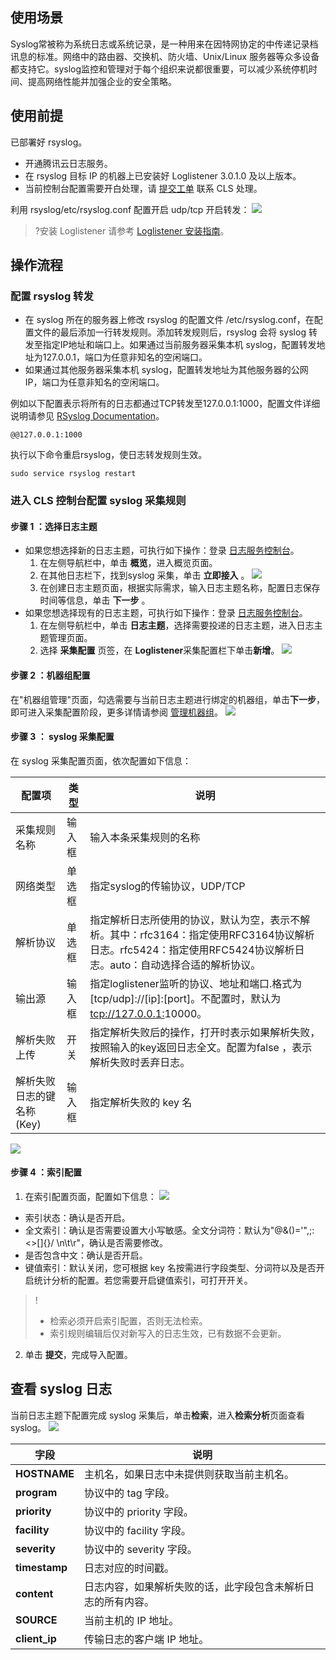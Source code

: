 

## 使用场景

Syslog常被称为系统日志或系统记录，是一种用来在因特网协定的中传递记录档讯息的标准。网络中的路由器、交换机、防火墙、Unix/Linux 服务器等众多设备都支持它。syslog监控和管理对于每个组织来说都很重要，可以减少系统停机时间、提高网络性能并加强企业的安全策略。

## 使用前提

已部署好 rsyslog。
- 开通腾讯云日志服务。
- 在 rsyslog 目标 IP 的机器上已安装好 Loglistener 3.0.1.0 及以上版本。
- 当前控制台配置需要开白处理，请 [提交工单](https://console.cloud.tencent.com/workorder/category) 联系 CLS 处理。

利用 rsyslog/etc/rsyslog.conf 配置开启 udp/tcp 开启转发：
![](https://qcloudimg.tencent-cloud.cn/raw/2dad44a1d89d9b0aabbb89ebd339805b.png)

>?安装 Loglistener 请参考 [Loglistener 安装指南](https://cloud.tencent.com/document/product/614/17414)。

## 操作流程


### 配置 rsyslog 转发
- 在 syslog 所在的服务器上修改 rsyslog 的配置文件 /etc/rsyslog.conf，在配置文件的最后添加一行转发规则。添加转发规则后，rsyslog 会将 syslog 转发至指定IP地址和端口上。如果通过当前服务器采集本机 syslog，配置转发地址为127.0.0.1，端口为任意非知名的空闲端口。
- 如果通过其他服务器采集本机 syslog，配置转发地址为其他服务器的公网 IP，端口为任意非知名的空闲端口。

例如以下配置表示将所有的日志都通过TCP转发至127.0.0.1:1000，配置文件详细说明请参见 [RSyslog Documentation](https://www.rsyslog.com/doc/v8-stable/configuration/index.html)。

```
@@127.0.0.1:1000
```

执行以下命令重启rsyslog，使日志转发规则生效。
```
sudo service rsyslog restart
```

### 进入 CLS 控制台配置 syslog 采集规则

#### **步骤** 1 **：选择日志主题**
- 如果您想选择新的日志主题，可执行如下操作：登录 [日志服务控制台](https://console.cloud.tencent.com/cls)。
	1. 在左侧导航栏中，单击 **概览**，进入概览页面。
	2. 在其他日志栏下，找到syslog 采集，单击 **立即接入** 。
	![](https://qcloudimg.tencent-cloud.cn/raw/39076bfdb53332530e6dddf69e8ad44a.png)
	3. 在创建日志主题页面，根据实际需求，输入日志主题名称，配置日志保存时间等信息，单击 **下一步** 。
- 如果您想选择现有的日志主题，可执行如下操作：登录 [日志服务控制台](https://console.cloud.tencent.com/cls)。
  1. 在左侧导航栏中，单击 **日志主题**，选择需要投递的日志主题，进入日志主题管理页面。
  2. 选择 **采集配置** 页签，在 **Loglistener**采集配置栏下单击**新增**。
![](https://qcloudimg.tencent-cloud.cn/raw/2c6b184594228a2bbe545149b9bdf9c0.png)

#### **步骤** 2 **：机器组配置**

在"机器组管理"页面，勾选需要与当前日志主题进行绑定的机器组，单击**下一步**，即可进入采集配置阶段，更多详情请参阅 [管理机器组](https://cloud.tencent.com/document/product/614/17412)。
![](https://qcloudimg.tencent-cloud.cn/raw/f4d04ca9eaa15771befaf66764bacc61.png)

#### **步骤** 3 **：** syslog **采集配置**

在 syslog 采集配置页面，依次配置如下信息：

| **配置项** | **类型** | **说明** |
| --- | --- | --- |
| 采集规则名称 | 输入框 | 输入本条采集规则的名称 |
| 网络类型 | 单选框 | 指定syslog的传输协议，UDP/TCP |
| 解析协议 | 单选框 | 指定解析日志所使用的协议，默认为空，表示不解析。其中：rfc3164：指定使用RFC3164协议解析日志。rfc5424：指定使用RFC5424协议解析日志。auto：自动选择合适的解析协议。 |
| 输出源 | 输入框 | 指定loglistener监听的协议、地址和端口.格式为[tcp/udp]://[ip]:[port]。不配置时，默认为[tcp://127.0.0.1:](http://tcp://127.0.0.1:9999)10000。 |
| 解析失败上传 | 开关 | 指定解析失败后的操作，打开时表示如果解析失败，按照输入的key返回日志全文。配置为false ，表示解析失败时丢弃日志。 |
| 解析失败日志的键名称(Key) | 输入框 | 指定解析失败的 key 名 |

![](https://qcloudimg.tencent-cloud.cn/raw/4f3c692dc2803b5ae242f8d1b85c88af.png)

#### **步骤** 4 **：索引配置**

1. 在索引配置页面，配置如下信息：
![](https://qcloudimg.tencent-cloud.cn/raw/e71f7b32e963da0f87de75093287e92f.png)
 - 索引状态：确认是否开启。
 - 全文索引：确认是否需要设置大小写敏感。全文分词符：默认为"@&()='",;:\<\>[]{}/ \n\t\r"，确认是否需要修改。
 - 是否包含中文：确认是否开启。
 - 键值索引：默认关闭，您可根据 key 名按需进行字段类型、分词符以及是否开启统计分析的配置。若您需要开启键值索引，可打开开关。
>!
>- 检索必须开启索引配置，否则无法检索。
>- 索引规则编辑后仅对新写入的日志生效，已有数据不会更新。

2. 单击 **提交**，完成导入配置。

## 查看 syslog 日志
当前日志主题下配置完成 syslog 采集后，单击**检索**，进入**检索分析**页面查看 syslog。
![](https://qcloudimg.tencent-cloud.cn/raw/64a10cddd2abc70c44b1aa889eaf6d50.png)

| **字段** | **说明** |
| --- | --- |
| **HOSTNAME** | 主机名，如果日志中未提供则获取当前主机名。 |
| **program** | 协议中的 tag 字段。 |
| **priority** | 协议中的 priority 字段。 |
| **facility** | 协议中的 facility 字段。 |
| **severity** | 协议中的 severity 字段。 |
| **timestamp** | 日志对应的时间戳。 |
| **content** | 日志内容，如果解析失败的话，此字段包含未解析日志的所有内容。 |
| **SOURCE** | 当前主机的 IP 地址。 |
| **client\_ip** | 传输日志的客户端 IP 地址。 |
